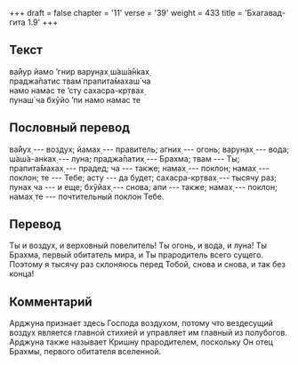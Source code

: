 +++
draft = false
chapter = '11'
verse = '39'
weight = 433
title = 'Бхагавад-гита 1.9'
+++
## Текст

ва̄йур йамо ’гнир варун̣ах̣ ш́аш́а̄н̇ках̣  
праджа̄патис твам̇ прапита̄махаш́ ча  
намо намас те ’сту сахасра-кр̣твах̣  
пунаш́ ча бхӯйо ’пи намо намас те

## Пословный перевод

ва̄йух̣ --- воздух; йамах̣ --- правитель; агних̣ --- огонь; варун̣ах̣ ---
вода; ш́аш́а-ан̇ках̣ --- луна; праджа̄патих̣ --- Брахма; твам --- Ты;
прапита̄махах̣ --- прадед; ча --- также; намах̣ --- поклон; намах̣ ---
поклон; те --- Тебе; асту --- да будет; сахасра-кр̣твах̣ --- тысячу раз;
пунах̣ ча --- и еще; бхӯйах̣ --- снова; апи --- также; намах̣ --- поклон;
намах̣ те --- почтительный поклон Тебе.

## Перевод

Ты и воздух, и верховный повелитель! Ты огонь, и вода, и луна! Ты
Брахма, первый обитатель мира, и Ты прародитель всего сущего. Поэтому я
тысячу раз склоняюсь перед Тобой, снова и снова, и так без конца!

## Комментарий

Арджуна признает здесь Господа воздухом, потому что вездесущий воздух
является главной стихией и управляет им главный из полубогов. Арджуна
также называет Кришну прародителем, поскольку Он отец Брахмы, первого
обитателя вселенной.
